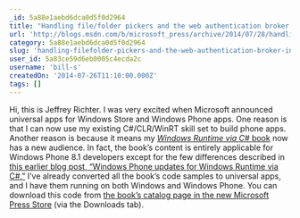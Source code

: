 ```yaml
---
_id: 5a88e1aebd6dca0d5f0d2964
title: "Handling file/folder pickers and the web authentication broker in universal Windows apps"
url: 'http://blogs.msdn.com/b/microsoft_press/archive/2014/07/28/handling-file-folder-pickers-and-the-web-authentication-broker-in-universal-windows-apps.aspx'
category: 5a88e1aebd6dca0d5f0d2964
slug: 'handling-filefolder-pickers-and-the-web-authentication-broker-in-universal-windows-apps'
user_id: 5a83ce59d6eb0005c4ecda2c
username: 'bill-s'
createdOn: '2014-07-26T11:10:00.000Z'
tags: []
---
```


Hi, this is Jeffrey Richter. I was very excited when Microsoft announced universal apps for Windows Store and Windows Phone apps. One reason is that I can now use my existing C#/CLR/WinRT skill set to build phone apps. Another reason is because it means my <a href="https://www.microsoftpressstore.com/store/windows-runtime-via-c-sharp-9780735679276"><i>Windows Runtime via C# </i>book</a> now has a new audience. In fact, the book’s content is entirely applicable for Windows Phone 8.1 developers except for the few differences described in <a href="http://blogs.msdn.com/b/microsoft_press/archive/2014/07/16/windows-phone-updates-for-windows-runtime-via-c.aspx">this earlier blog post, “Windows Phone updates for Windows Runtime via C#.”</a> I’ve already converted all the book’s code samples to universal apps, and I have them running on both Windows and Windows Phone. You can download this code from <a href="https://www.microsoftpressstore.com/store/windows-runtime-via-c-sharp-9780735679276">the book’s catalog page in the new Microsoft Press Store</a> (via the Downloads tab).

